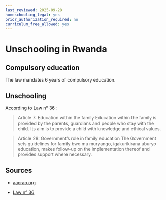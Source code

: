 ```yaml
---
last_reviewed: 2025-09-28
homeschooling_legal: yes
prior_authorization_required: no
curriculum_free_allowed: yes
---
```

# Unschooling in Rwanda

## Compulsory education

The law mandates 6 years of compulsory education.

## Unschooling

According to Law n° 36 :

> Article 7: Education within the family Education within the family is provided by the
> parents, guardians and people who stay with the child. Its aim is to provide a child with knowledge and ethical values.

> Article 28: Government’s role in family education
> The Government sets guidelines for family bwo mu muryango, igakurikirana uburyo
> education, makes follow-up on the implementation thereof and provides support where necessary.
> 
## Sources

- [aacrao.org](https://www.aacrao.org/edge/country/rwanda)
* [Law n° 36](https://www.ilo.org/dyn/natlex/docs/ELECTRONIC/107714/132749/F-1175978014/RWA-107714.pdf)
